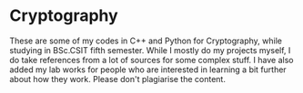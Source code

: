 # Cryptography
These are some of my codes in C++ and Python for Cryptography, while studying in BSc.CSIT fifth semester.  While I mostly do my projects myself, I do take references from a lot of sources for some complex stuff. I have also added my lab works for people who are interested in learning a bit further about how they work. Please don't plagiarise the content. 

